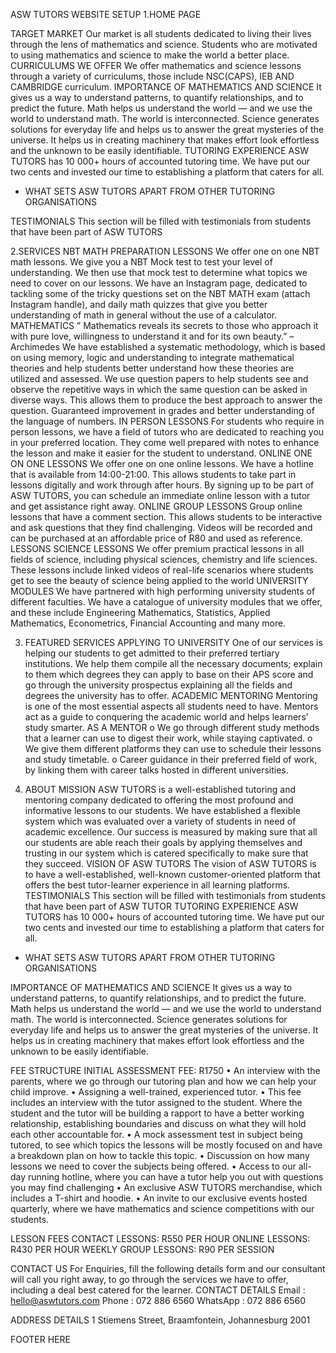 ASW TUTORS WEBSITE SETUP
1.HOME PAGE

TARGET MARKET
Our market is all students dedicated to living their lives through the lens of mathematics and science. Students who are motivated to using mathematics and science to make the world a better place.
CURRICULUMS WE OFFER
We offer mathematics and science lessons through a variety of curriculums, those include NSC(CAPS), IEB AND CAMBRIDGE curriculum.
IMPORTANCE OF MATHEMATICS AND SCIENCE
It gives us a way to understand patterns, to quantify relationships, and to predict the future. Math helps us understand the world — and we use the world to understand math. The world is interconnected.
Science generates solutions for everyday life and helps us to answer the great mysteries of the universe. It helps us in creating machinery that makes effort look effortless and the unknown to be easily identifiable.
TUTORING EXPERIENCE
ASW TUTORS has 10 000+ hours of accounted tutoring time. We have put our two cents and invested our time to establishing a platform that caters for all.

- WHAT SETS ASW TUTORS APART FROM OTHER TUTORING ORGANISATIONS

TESTIMONIALS
This section will be filled with testimonials from students that have been part of ASW TUTORS

2.SERVICES
NBT MATH PREPARATION LESSONS
We offer one on one NBT math lessons. We give you a NBT Mock test to test your level of understanding. We then use that mock test to determine what topics we need to cover on our lessons.
We have an Instagram page, dedicated to tackling some of the tricky questions set on the NBT MATH exam (attach Instagram handle), and daily math quizzes that give you better understanding of math in general without the use of a calculator.
MATHEMATICS
” Mathematics reveals its secrets to those who approach it with pure love, willingness to understand it and for its own beauty.” – Archimedes
We have established a systematic methodology, which is based on using memory, logic and understanding to integrate mathematical theories and help students better understand how these theories are utilized and assessed.
We use question papers to help students see and observe the repetitive ways in which the same question can be asked in diverse ways. This allows them to produce the best approach to answer the question.
Guaranteed improvement in grades and better understanding of the language of numbers.
IN PERSON LESSONS
For students who require in person lessons, we have a field of tutors who are dedicated to reaching you in your preferred location. They come well prepared with notes to enhance the lesson and make it easier for the student to understand.
ONLINE ONE ON ONE LESSONS
We offer one on one online lessons. We have a hotline that is available from 14:00-21:00. This allows students to take part in lessons digitally and work through after hours. By signing up to be part of ASW TUTORS, you can schedule an immediate online lesson with a tutor and get assistance right away.
ONLINE GROUP LESSONS
Group online lessons that have a comment section. This allows students to be interactive and ask questions that they find challenging. Videos will be recorded and can be purchased at an affordable price of R80 and used as reference.
LESSONS SCIENCE LESSONS
We offer premium practical lessons in all fields of science, including physical sciences, chemistry and life sciences.
These lessons include linked videos of real-life scenarios where students get to see the beauty of science being applied to the world
UNIVERSITY MODULES
We have partnered with high performing university students of different faculties. We have a catalogue of university modules that we offer, and these include Engineering Mathematics, Statistics, Applied Mathematics, Econometrics, Financial Accounting and many more.

3. FEATURED SERVICES
   APPLYING TO UNIVERSITY
   One of our services is helping our students to get admitted to their preferred tertiary institutions. We help them compile all the necessary documents; explain to them which degrees they can apply to base on their APS score and go through the university prospectus explaining all the fields and degrees the university has to offer.
   ACADEMIC MENTORING
   Mentoring is one of the most essential aspects all students need to have. Mentors act as a guide to conquering the academic world and helps learners’ study smarter.
   AS A MENTOR
   o We go through different study methods that a learner can use to digest their work, while staying captivated.
   o We give them different platforms they can use to schedule their lessons and study timetable.
   o Career guidance in their preferred field of work, by linking them with career talks hosted in different universities.

4. ABOUT
   MISSION
   ASW TUTORS is a well-established tutoring and mentoring company dedicated to offering the most profound and informative lessons to our students. We have established a flexible system which was evaluated over a variety of students in need of academic excellence. Our success is measured by making sure that all our students are able reach their goals by applying themselves and trusting in our system which is catered specifically to make sure that they succeed.
   VISION OF ASW TUTORS
   The vision of ASW TUTORS is to have a well-established, well-known customer-oriented platform that offers the best tutor-learner experience in all learning platforms.
   TESTIMONIALS
   This section will be filled with testimonials from students that have been part of ASW TUTOR
   TUTORING EXPERIENCE
   ASW TUTORS has 10 000+ hours of accounted tutoring time. We have put our two cents and invested our time to establishing a platform that caters for all.

- WHAT SETS ASW TUTORS APART FROM OTHER TUTORING ORGANISATIONS

IMPORTANCE OF MATHEMATICS AND SCIENCE
It gives us a way to understand patterns, to quantify relationships, and to predict the future.
Math helps us understand the world — and we use the world to understand math. The world is interconnected.
Science generates solutions for everyday life and helps us to answer the great mysteries of the universe. It helps us in creating machinery that makes effort look effortless and the unknown to be easily identifiable.

FEE STRUCTURE
INITIAL ASSESSMENT FEE: R1750
• An interview with the parents, where we go through our tutoring plan and how we can help your child improve.
• Assigning a well-trained, experienced tutor.
• This fee includes an interview with the tutor assigned to the student. Where the student and the tutor will be building a rapport to have a better working relationship, establishing boundaries and discuss on what they will hold each other accountable for.
• A mock assessment test in subject being tutored, to see which topics the lessons will be mostly focused on and have a breakdown plan on how to tackle this topic.
• Discussion on how many lessons we need to cover the subjects being offered.
• Access to our all-day running hotline, where you can have a tutor help you out with questions you may find challenging
• An exclusive ASW TUTORS merchandise, which includes a T-shirt and hoodie.
• An invite to our exclusive events hosted quarterly, where we have mathematics and science competitions with our students.

LESSON FEES
CONTACT LESSONS: R550 PER HOUR
ONLINE LESSONS: R430 PER HOUR
WEEKLY GROUP LESSONS: R90 PER SESSION

CONTACT US
For Enquiries, fill the following details form and our consultant will call you right away, to go through the services we have to offer, including a deal best catered for the learner.
CONTACT DETAILS
Email : hello@aswtutors.com
Phone : 072 886 6560
WhatsApp : 072 886 6560

ADDRESS DETAILS
1 Stiemens Street, Braamfontein, Johannesburg 2001

FOOTER HERE
